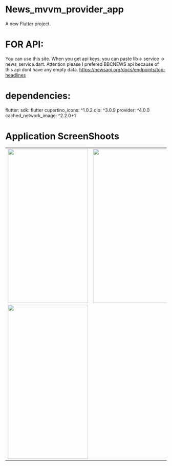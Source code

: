 # News_mvvm_provider_app

A new Flutter project.

 # FOR API:
 You can use this site. When you get api keys, you can paste lib-> service -> news_service.dart. 
 Attention please I prefered BBCNEWS api because of this api dont have any empty data.
 https://newsapi.org/docs/endpoints/top-headlines

 # dependencies:
  flutter:
    sdk: flutter
  cupertino_icons: ^1.0.2
  dio: ^3.0.9
  provider: ^4.0.0
  cached_network_image: ^2.2.0+1
  
  
 # Application ScreenShoots
  <table>
  <tr>
    <td><img src="" width=250 height=480></td>
    <td><img src="" width=250 height=480></td>
    <td><img src="" width=250 height=480></td>
    
  </tr>
  <td><img src="" width=250 height=480></td>
  </table>
